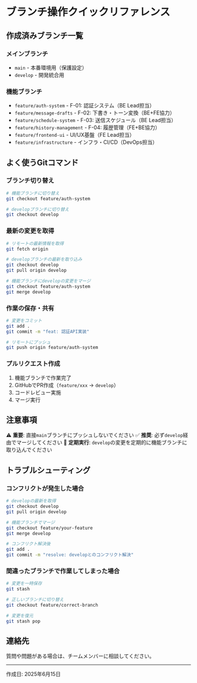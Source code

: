 # ブランチ操作クイックリファレンス

## 作成済みブランチ一覧

### メインブランチ
- `main` - 本番環境用（保護設定）
- `develop` - 開発統合用

### 機能ブランチ
- `feature/auth-system` - F-01: 認証システム（BE Lead担当）
- `feature/message-drafts` - F-02: 下書き・トーン変換（BE+FE協力）
- `feature/schedule-system` - F-03: 送信スケジュール（BE Lead担当）
- `feature/history-management` - F-04: 履歴管理（FE+BE協力）
- `feature/frontend-ui` - UI/UX基盤（FE Lead担当）
- `feature/infrastructure` - インフラ・CI/CD（DevOps担当）

## よく使うGitコマンド

### ブランチ切り替え
```bash
# 機能ブランチに切り替え
git checkout feature/auth-system

# developブランチに切り替え
git checkout develop
```

### 最新の変更を取得
```bash
# リモートの最新情報を取得
git fetch origin

# developブランチの最新を取り込み
git checkout develop
git pull origin develop

# 機能ブランチにdevelopの変更をマージ
git checkout feature/auth-system
git merge develop
```

### 作業の保存・共有
```bash
# 変更をコミット
git add .
git commit -m "feat: 認証API実装"

# リモートにプッシュ
git push origin feature/auth-system
```

### プルリクエスト作成
1. 機能ブランチで作業完了
2. GitHubでPR作成（`feature/xxx` → `develop`）
3. コードレビュー実施
4. マージ実行

## 注意事項

⚠️ **重要**: 直接`main`ブランチにプッシュしないでください
✅ **推奨**: 必ず`develop`経由でマージしてください
🔄 **定期実行**: `develop`の変更を定期的に機能ブランチに取り込んでください

## トラブルシューティング

### コンフリクトが発生した場合
```bash
# developの最新を取得
git checkout develop
git pull origin develop

# 機能ブランチでマージ
git checkout feature/your-feature
git merge develop

# コンフリクト解決後
git add .
git commit -m "resolve: developとのコンフリクト解決"
```

### 間違ったブランチで作業してしまった場合
```bash
# 変更を一時保存
git stash

# 正しいブランチに切り替え
git checkout feature/correct-branch

# 変更を復元
git stash pop
```

## 連絡先

質問や問題がある場合は、チームメンバーに相談してください。

---
作成日: 2025年6月15日